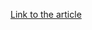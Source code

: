 [Link to the article](https://thehackernews.com/2025/05/meta-to-train-ai-on-eu-user-data-from.html)

